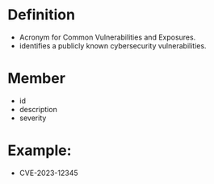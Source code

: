 ---
---

# Definition
- Acronym for Common Vulnerabilities and Exposures.
- identifies a publicly known cybersecurity vulnerabilities.

# Member
- id
- description
- severity


# Example:
- CVE-2023-12345